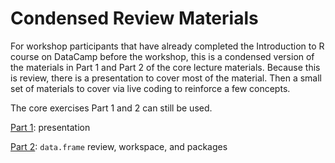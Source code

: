 # Condensed Review Materials

For workshop participants that have already completed the Introduction to R course on DataCamp before the workshop, this is a condensed version of the materials in Part 1 and Part 2 of the core lecture materials.  Because this is review, there is a presentation to cover most of the material.  Then a small set of materials to cover via live coding to reinforce a few concepts.

The core exercises Part 1 and 2 can still be used.

[Part 1](https://nuitrcs.github.io/intro_r_workshop/condensed_review/fundamentals_review_part1.html): presentation

[Part 2](https://nuitrcs.github.io/intro_r_workshop/condensed_review/fundamentals_review_part2.html): `data.frame` review, workspace, and packages